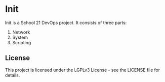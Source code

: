 # Init
Init is a School 21 DevOps project.
It consists of three parts:
1. Network
2. System
3. Scripting
## License
This project is licensed under the LGPLv3 License - see the LICENSE file for details.
